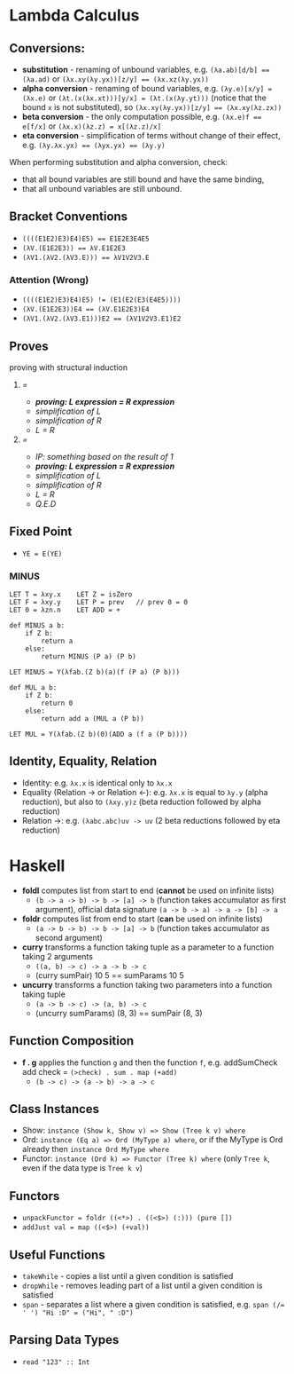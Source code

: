 # Lambda Calculus
## Conversions:
* **substitution** - renaming of unbound variables, e.g. `(λa.ab)[d/b] == (λa.ad)` or `(λx.xy(λy.yx))[z/y] == (λx.xz(λy.yx))`
* **alpha conversion** - renaming of bound variables, e.g. `(λy.e)[x/y] = (λx.e)` or `(λt.(x(λx.xt)))[y/x] = (λt.(x(λy.yt)))` (notice that the bound `x` is not substituted), so `(λx.xy(λy.yx))[z/y] == (λx.xy(λz.zx))`
* **beta conversion** - the only computation possible, e.g. `(λx.e)f == e[f/x]` or `(λx.x)(λz.z) = x[(λz.z)/x]`
* **eta conversion** - simplification of terms without change of their effect, e.g. `(λy.λx.yx) == (λyx.yx) == (λy.y)`

When performing substitution and alpha conversion, check: 
* that all bound variables are still bound and have the same binding,
* that all unbound variables are still unbound.

## Bracket Conventions
* `((((E1E2)E3)E4)E5) == E1E2E3E4E5`
* `(λV.(E1E2E3)) == λV.E1E2E3`
* `(λV1.(λV2.(λV3.E))) == λV1V2V3.E`

### Attention (Wrong)
* `((((E1E2)E3)E4)E5) != (E1(E2(E3(E4E5))))`
* `(λV.(E1E2E3))E4 == (λV.E1E2E3)E4`
* `(λV1.(λV2.(λV3.E1)))E2 == (λV1V2V3.E1)E2`

## Proves
proving with structural induction <var>
1. <var> = <value>
    * **proving: L expression = R expression**
    * simplification of L
    * simplification of R
    * L = R
2. <var> = <value>
    * IP: something based on the result of 1
    * **proving: L expression = R expression**
    * simplification of L
    * simplification of R
    * L = R
    * Q.E.D

## Fixed Point
* `YE = E(YE)`

### MINUS
```
LET T = λxy.x    LET Z = isZero
LET F = λxy.y    LET P = prev   // prev 0 = 0
LET 0 = λzn.n    LET ADD = +

def MINUS a b:
    if Z b:
        return a
    else:
        return MINUS (P a) (P b)

LET MINUS = Y(λfab.(Z b)(a)(f (P a) (P b)))

def MUL a b:
    if Z b:
        return 0
    else:
        return add a (MUL a (P b))

LET MUL = Y(λfab.(Z b)(0)(ADD a (f a (P b))))
``` 

## Identity, Equality, Relation
* Identity: e.g. `λx.x` is identical only to `λx.x`
* Equality (Relation -> or Relation <-): e.g. `λx.x` is equal to `λy.y` (alpha reduction), but also to `(λxy.y)z` (beta reduction followed by alpha reduction)
* Relation ->: e.g. `(λabc.abc)uv -> uv` (2 beta reductions followed by eta reduction)

# Haskell
* **foldl** computes list from start to end (**cannot** be used on infinite lists) 
    - `(b -> a -> b) -> b -> [a] -> b` (function takes accumulator as first argument), official data signature `(a -> b -> a) -> a -> [b] -> a`
* **foldr** computes list from end to start (**can** be used on infinite lists)
    - `(a -> b -> b) -> b -> [a] -> b` (function takes accumulator as second argument)
* **curry** transforms a function taking tuple as a parameter to a function taking 2 arguments
    - `((a, b) -> c) -> a -> b -> c`
    - (curry sumPair) 10 5 == sumParams 10 5
* **uncurry** transforms a function taking two parameters into a function taking tuple
    - `(a -> b -> c) -> (a, b) -> c`
    - (uncurry sumParams) (8, 3) == sumPair (8, 3)

## Function Composition
* **f . g** applies the function `g` and then the function `f`, e.g. addSumCheck add check = `(>check) . sum . map (+add)`
    - `(b -> c) -> (a -> b) -> a -> c`

## Class Instances
* Show:    `instance (Show k, Show v) => Show (Tree k v) where`
* Ord:     `instance (Eq a) => Ord (MyType a) where`, or if the MyType is Ord already then `instance Ord MyType where`
* Functor: `instance (Ord k) => Functor (Tree k) where` (only `Tree k`, even if the data type is `Tree k v`)

## Functors
* `unpackFunctor = foldr ((<*>) . ((<$>) (:))) (pure [])`
* `addJust val = map ((<$>) (+val))`

## Useful Functions
* `takeWhile` - copies a list until a given condition is satisfied
* `dropWhile` - removes leading part of a list until a given condition is satisfied
* `span`      - separates a list where a given condition is satisfied, e.g. `span (/= ' ') "Hi :D" = ("Hi", " :D")`

## Parsing Data Types
* `read "123" :: Int`